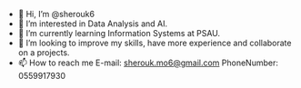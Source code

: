 - 👋 Hi, I’m @sherouk6
- 👀 I’m interested in Data Analysis and AI.
- 🌱 I’m currently learning Information Systems at PSAU.
- 💞️ I’m looking to improve my skills, have more experience and collaborate on a projects.
- 📫 How to reach me E-mail: sherouk.mo6@gmail.com PhoneNumber: 0559917930

<!---
sherouk6/sherouk6 is a ✨ special ✨ repository because its `README.md` (this file) appears on your GitHub profile.
You can click the Preview link to take a look at your changes.
--->
